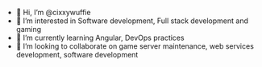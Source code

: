 - 👋 Hi, I’m @cixxywuffie
- 👀 I’m interested in Software development, Full stack development and gaming
- 🌱 I’m currently learning Angular, DevOps practices
- 💞️ I’m looking to collaborate on game server maintenance, web services development, software development

<!---
cixxywuffie/cixxywuffie is a ✨ special ✨ repository because its `README.md` (this file) appears on your GitHub profile.
You can click the Preview link to take a look at your changes.
--->
